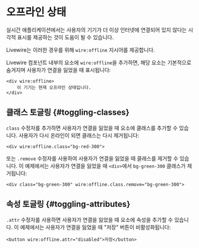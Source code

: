 # 오프라인 상태
실시간 애플리케이션에서는 사용자의 기기가 더 이상 인터넷에 연결되어 있지 않다는 시각적 표시를 제공하는 것이 도움이 될 수 있습니다.

Livewire는 이러한 경우를 위해 `wire:offline` 지시어를 제공합니다.

Livewire 컴포넌트 내부의 요소에 `wire:offline`을 추가하면, 해당 요소는 기본적으로 숨겨지며 사용자가 연결을 잃었을 때 표시됩니다:
```blade
<div wire:offline>
    이 기기는 현재 오프라인 상태입니다.
</div>
```

## 클래스 토글링 {#toggling-classes}

`class` 수정자를 추가하면 사용자가 연결을 잃었을 때 요소에 클래스를 추가할 수 있습니다. 사용자가 다시 온라인이 되면 클래스는 다시 제거됩니다:

```blade
<div wire:offline.class="bg-red-300">
```

또는 `.remove` 수정자를 사용하여 사용자가 연결을 잃었을 때 클래스를 제거할 수 있습니다. 이 예제에서는 사용자가 연결을 잃었을 때 `<div>`에서 `bg-green-300` 클래스가 제거됩니다:

```blade
<div class="bg-green-300" wire:offline.class.remove="bg-green-300">
```

## 속성 토글링 {#toggling-attributes}

`.attr` 수정자를 사용하면 사용자가 연결을 잃었을 때 요소에 속성을 추가할 수 있습니다. 이 예제에서는 사용자가 연결을 잃었을 때 "저장" 버튼이 비활성화됩니다:

```blade
<button wire:offline.attr="disabled">저장</button>
```

